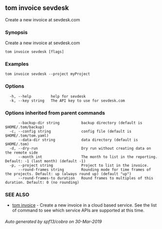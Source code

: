 ## tom invoice sevdesk

Create a new invoice at sevdesk.com

### Synopsis

Create a new invoice at sevdesk.com

```
tom invoice sevdesk [flags]
```

### Examples

```
tom invoice sevdesk --project myProject
```

### Options

```
  -h, --help         help for sevdesk
  -k, --key string   The API key to use for sevdesk.com
```

### Options inherited from parent commands

```
      --backup-dir string          backup directory (default is $HOME/.tom/backup)
  -c, --config string              config file (default is $HOME/.tom/tom.yaml)
      --data-dir string            data directory (default is $HOME/.tom)
  -d, --dry-run                    Dry run without creating data on the remote side
      --month int                  The month to list in the reporting. Default: -1 (last month) (default -1)
  -p, --project string             Project to list in the invoice.
      --round-frames string        Rounding mode for time frames of the projects. Default: up (always round up) (default "up")
      --round-frames-to duration   Round frames to multiples of this duration. Default: 0 (no rounding)
```

### SEE ALSO

* [tom invoice](tom_invoice.md)	 - Create a new invoice in a cloud based service. See the list of command to see which service APIs are supported at this time.

###### Auto generated by spf13/cobra on 30-Mar-2019
